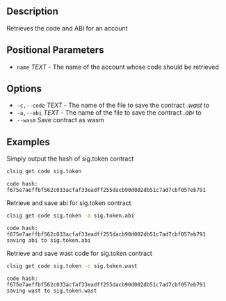 ## Description
Retrieves the code and ABI for an account

## Positional Parameters
- `name` _TEXT_ - The name of the account whose code should be retrieved
## Options
- `-c,--code` _TEXT_ - The name of the file to save the contract _.wast_ to
- `-a,--abi` _TEXT_ - The name of the file to save the contract _.abi_ to
- `--wasm` Save contract as wasm
## Examples
Simply output the hash of sig.token contract 

```sh
clsig get code sig.token
```
```console
code hash: f675e7aeffbf562c033acfaf33eadff255dacb90d002db51c7ad7cbf057eb791
```

Retrieve and save abi for sig.token contract

```sh
clsig get code sig.token -a sig.token.abi
```
```console
code hash: f675e7aeffbf562c033acfaf33eadff255dacb90d002db51c7ad7cbf057eb791
saving abi to sig.token.abi
```

Retrieve and save wast code for sig.token contract

```sh
clsig get code sig.token -c sig.token.wast
```
```console
code hash: f675e7aeffbf562c033acfaf33eadff255dacb90d002db51c7ad7cbf057eb791
saving wast to sig.token.wast
```

